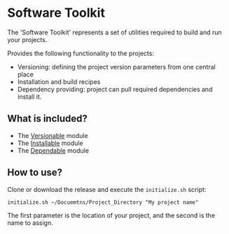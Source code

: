 # Software Toolkit

The 'Software Toolkit' represents a set of utilities required to build and run your projects.

Provides the following functionality to the projects:

- Versioning: defining the project version parameters from one central place
- Installation and build recipes
- Dependency providing: project can pull required dependencies and install it.

## What is included?

- The [Versionable](https://github.com/red-elf/Versionable) module
- The [Installable](https://github.com/red-elf/Installable) module
- The [Dependable](https://github.com/red-elf/Dependable) module

## How to use?

Clone or download the release and execute the `initialize.sh` script:

```shell
initialize.sh ~/Docuemtns/Project_Directory "My project name"
```

The first parameter is the location of your project, and the second is the name to assign.
